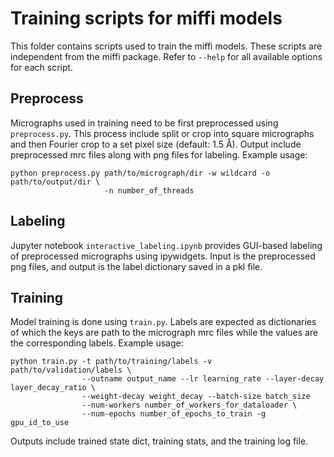# Training scripts for miffi models

This folder contains scripts used to train the miffi models. These scripts are independent from the miffi package. Refer to `--help` for all available options for each script.

## Preprocess

Micrographs used in training need to be first preprocessed using `preprocess.py`. This process include split or crop into square micrographs and then Fourier crop to a set pixel size (default: 1.5 Å). Output include preprocessed mrc files along with png files for labeling. Example usage:

```
python preprocess.py path/to/micrograph/dir -w wildcard -o path/to/output/dir \
                     -n number_of_threads
```

## Labeling

Jupyter notebook `interactive_labeling.ipynb` provides GUI-based labeling of preprocessed micrographs using ipywidgets. Input is the preprocessed png files, and output is the label dictionary saved in a pkl file.

## Training

Model training is done using `train.py`. Labels are expected as dictionaries of which the keys are path to the micrograph mrc files while the values are the corresponding labels. Example usage:

```
python train.py -t path/to/training/labels -v path/to/validation/labels \
                --outname output_name --lr learning_rate --layer-decay layer_decay_ratio \
                --weight-decay weight_decay --batch-size batch_size
                --num-workers number_of_workers_for_dataloader \
                --num-epochs number_of_epochs_to_train -g gpu_id_to_use
```

Outputs include trained state dict, training stats, and the training log file.
